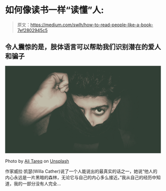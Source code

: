 # 如何像读书一样“读懂”人:

> 原文：<https://medium.com/swlh/how-to-read-people-like-a-book-7ef2802945c5>

## 令人震惊的是，肢体语言可以帮助我们识别潜在的爱人和骗子

![](img/0d857aabecd7e00e9b8bcef490741aef.png)

Photo by [Ali Tareq](https://unsplash.com/@a12li0?utm_source=medium&utm_medium=referral) on [Unsplash](https://unsplash.com?utm_source=medium&utm_medium=referral)

作家威拉·凯瑟(Willa Cather)说了一个人能说出的最真实的话之一，她说“他人的内心永远是一片黑暗的森林，无论它与自己的内心多么接近。”我从自己的经历中知道，我的一部分没有人完全…